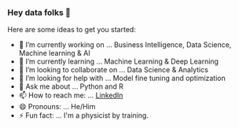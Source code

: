 ### Hey data folks 👋



Here are some ideas to get you started:

- 🔭 I’m currently working on ... Business Intelligence, Data Science, Machine learning & AI
- 🌱 I’m currently learning ... Machine Learning & Deep Learning
- 👯 I’m looking to collaborate on ... Data Science & Analytics 
- 🤔 I’m looking for help with ... Model fine tuning and optimization
- 💬 Ask me about ... Python and R
- 📫 How to reach me: ... [LinkedIn](https://www.linkedin.com/in/vishnu-k-p-b77aab201/)
- 😄 Pronouns: ... He/Him
- ⚡ Fun fact: ... I'm a physicist by training.
